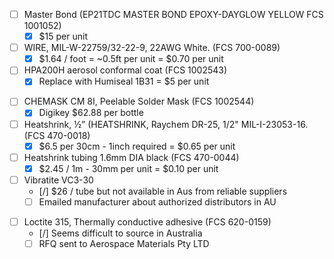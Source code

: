 - [ ] Master Bond (EP21TDC MASTER BOND EPOXY-DAYGLOW YELLOW FCS 1001052)
	- [x] $15 per unit
- [ ] WIRE, MIL-W-22759/32-22-9, 22AWG White. (FCS 700-0089)
	- [x] $1.64 / foot = ~0.5ft per unit = $0.70 per unit
- [ ] HPA200H aerosol conformal coat (FCS 1002543)
	- [x] Replace with Humiseal 1B31 = $5 per unit
* [ ] CHEMASK CM 8I, Peelable Solder Mask (FCS 1002544)
	* [x] Digikey $62.88 per bottle
* [ ] Heatshrink, ½” (HEATSHRINK, Raychem DR-25, 1/2" MIL-I-23053-16. (FCS 470-0018)
	* [x] $6.5 per 30cm - 1inch required = $0.65 per unit
* [ ] Heatshrink tubing 1.6mm DIA black (FCS 470-0044)
	* [x] $2.45 / 1m - 30mm per unit = $0.10 per unit

* [ ] Vibratite VC3-30
	* [/] $26 / tube but not available in Aus from reliable suppliers
	* [ ] Emailed manufacturer about authorized distributors in AU
- [ ] Loctite 315, Thermally conductive adhesive (FCS 620-0159)
	- [/] Seems difficult to source in Australia
	- [ ] RFQ sent to Aerospace Materials Pty LTD